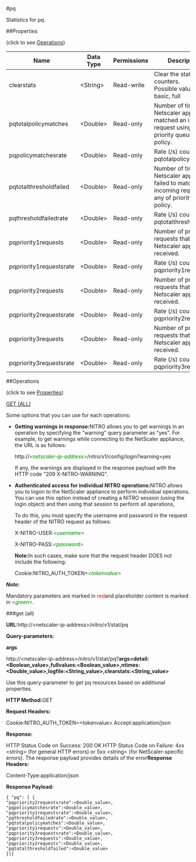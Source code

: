 #pq

Statistics for pq.


##Properties 
<span>(click to see [Operations](#opera))</span>


<table><thead><tr><th>Name</th><th>Data Type</th><th>Permissions</th><th>Description</th></tr></thead><tbody><tr><td>clearstats</td><td>&lt;String></td><td>Read-write</td><td>Clear the statsistics / counters.<br>Possible values = basic, full</td></tr><tr><td>pqtotalpolicymatches</td><td>&lt;Double></td><td>Read-only</td><td>Number of times the Netscaler appliance matched an incoming request using any priority queuing policy.</td></tr><tr><td>pqpolicymatchesrate</td><td>&lt;Double></td><td>Read-only</td><td>Rate (/s) counter for pqtotalpolicymatches</td></tr><tr><td>pqtotalthresholdfailed</td><td>&lt;Double></td><td>Read-only</td><td>Number of times the Netscaler appliance failed to match an incoming request to any of priority queing policy.</td></tr><tr><td>pqthresholdfailedrate</td><td>&lt;Double></td><td>Read-only</td><td>Rate (/s) counter for pqtotalthresholdfailed</td></tr><tr><td>pqpriority1requests</td><td>&lt;Double></td><td>Read-only</td><td>Number of priority 1 requests that the Netscaler appliance received.</td></tr><tr><td>pqpriority1requestsrate</td><td>&lt;Double></td><td>Read-only</td><td>Rate (/s) counter for pqpriority1requests</td></tr><tr><td>pqpriority2requests</td><td>&lt;Double></td><td>Read-only</td><td>Number of priority 2 requests that the Netscaler appliance received.</td></tr><tr><td>pqpriority2requestsrate</td><td>&lt;Double></td><td>Read-only</td><td>Rate (/s) counter for pqpriority2requests</td></tr><tr><td>pqpriority3requests</td><td>&lt;Double></td><td>Read-only</td><td>Number of priority 3 requests that the Netscaler appliance received.</td></tr><tr><td>pqpriority3requestsrate</td><td>&lt;Double></td><td>Read-only</td><td>Rate (/s) counter for pqpriority3requests</td></tr></tbody></table>
##Operations 
<span>(click to see [Properties](#prope))</span>


[GET (ALL)](#get-)


Some options that you can use for each operations:
<ul><li><p><b>Getting warnings in response:</b>NITRO allows you to get warnings in an operation by specifying the "warning" query parameter as "yes". For example, to get warnings while connecting to the NetScaler appliance, the URL is as follows:</p><p>http://<span style="color:green;font-style:italic;">&lt;netscaler-ip-address&gt;</span>/nitro/v1/config/login?warning=yes</p><p>If any, the warnings are displayed in the response payload with the HTTP code "209 X-NITRO-WARNING".</p></li><li><p><b>Authenticated access for individual NITRO operations:</b>NITRO allows you to logon to the NetScaler appliance to perform individual operations. You can use this option instead of creating a NITRO session (using the login object) and then using that session to perform all operations,</p><p>To do this, you must specify the username and password in the request header of the NITRO request as follows:</p><p>X-NITRO-USER:<span style="color:green;font-style:italic;">&lt;username&gt;</span></p><p>X-NITRO-PASS:<span style="color:green;font-style:italic;">&lt;password&gt;</span></p><p><b>Note:</b>In such cases, make sure that the request header DOES not include the following:</p><p>Cookie:NITRO_AUTH_TOKEN=<span style="color:green;font-style:italic;">&lt;tokenvalue&gt;</span></p></li></ul>



***Note:*** 
Mandatory parameters are marked in <span style="color:#FF0000;">red</span>and placeholder content is marked in <span style="color:green;font-style:italic">&lt;green&gt;</span>.

###get (all)



<b>URL:</b>http://&lt;netscaler-ip-address&gt;/nitro/v1/stat/pq
<b>Query-parameters:</b>
<b>args</b>
http://&lt;netscaler-ip-address&gt;/nitro/v1/stat/pq?<b>args=detail:&lt;Boolean_value&gt;,fullvalues:&lt;Boolean_value&gt;,ntimes:&lt;Double_value&gt;,logfile:&lt;String_value&gt;,clearstats:&lt;String_value&gt;</b>
Use this query-parameter to get pq resources based on additional properties.



<b>HTTP Method:</b>GET
<b>Request Headers:</b>

Cookie:NITRO_AUTH_TOKEN=&lt;tokenvalue&gt;Accept:application/json

<b>Response:</b>
HTTP Status Code on Success: 200 OKHTTP Status Code on Failure: 4xx &lt;string&gt; (for general HTTP errors) or 5xx &lt;string&gt; (for NetScaler-specific errors). The response payload provides details of the error<b>Response Headers:</b>

Content-Type:application/json

<b>Response Payload: </b>```{ "pq": [ {"pqpriority2requestsrate":<Double_value>,"pqpolicymatchesrate":<Double_value>,"pqpriority1requestsrate":<Double_value>,"pqthresholdfailedrate":<Double_value>,"pqtotalpolicymatches":<Double_value>,"pqpriority1requests":<Double_value>,"pqpriority3requestsrate":<Double_value>,"pqpriority3requests":<Double_value>,"pqpriority2requests":<Double_value>,"pqtotalthresholdfailed":<Double_value>}]}```



